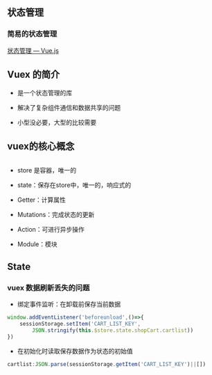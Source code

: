 ## 状态管理

### 简易的状态管理

[状态管理 — Vue.js](https://cn.vuejs.org/v2/guide/state-management.html)

## Vuex 的简介

- 是一个状态管理的库

- 解决了复杂组件通信和数据共享的问题

- 小型没必要，大型的比较需要

## vuex的核心概念

<img title="" src="https://vuex.vuejs.org/vuex.png" alt="">

- store 是容器，唯一的

- state：保存在store中，唯一的，响应式的

- Getter：计算属性

- Mutations：完成状态的更新

- Action：可进行异步操作

- Module：模块

## State

### vuex 数据刷新丢失的问题

- 绑定事件监听：在卸载前保存当前数据

```js
window.addEventListener('beforeunload',()=>{
    sessionStorage.setItem('CART_LIST_KEY',
        JSON.stringify(this.$store.state.shopCart.cartlist))
})
```

- 在初始化时读取保存数据作为状态的初始值

```js
cartlist:JSON.parse(sessionStorage.getItem('CART_LIST_KEY')||[])
```

